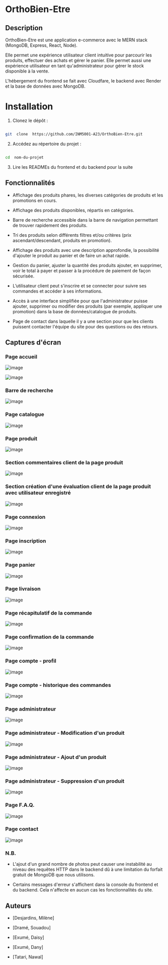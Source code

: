 
# OrthoBien-Etre
  

## Description

  

OrthoBien-Etre est une application e-commerce avec le MERN stack (MongoDB, Express, React, Node).

Elle permet une expérience utilisateur client intuitive pour parcourir les produits, effectuer des achats et gérer le panier. Elle permet aussi une expérience utilisateur en tant qu'administrateur pour gérer le stock disponible à la vente.

L'hébergement du frontend se fait avec Cloudfare, le backend avec Render et la base de données avec MongoDB.

  

# Installation

1. Clonez le dépôt :

```bash

git  clone  https://github.com/INM5001-A23/OrthoBien-Etre.git

```

  

2. Accédez au répertoire du projet :

```bash

cd  nom-du-projet

```

3. Lire les READMEs du frontend et du backend pour la suite
  

## Fonctionnalités

  

- Affichage des produits phares, les diverses catégories de produits et les promotions en cours.

- Affichage des produits disponibles, répartis en catégories.

- Barre de recherche accessible dans la barre de navigation permettant de trouver rapidement des produits.

- Tri des produits selon différents filtres et/ou critères (prix ascendant/descendant, produits en promotion).

- Affichage des produits avec une description approfondie, la possibilité d'ajouter le produit au panier et de faire un achat rapide.

- Gestion du panier, ajuster la quantité des produits ajouter, en supprimer, voir le total à payer et passer à la procédure de paiement de façon sécurisée.

- L’utilisateur client peut s'inscrire et se connecter pour suivre ses commandes et accéder à ses informations.

- Accès à une interface simplifiée pour que l'administrateur puisse ajouter, supprimer ou modifier des produits (par exemple, appliquer une promotion) dans la base de données/catalogue de produits.

- Page de contact dans laquelle il y a une section pour que les clients puissent contacter l'équipe du site pour des questions ou des retours.

  

## Captures d'écran

### Page accueil

![image](https://github.com/INM5001-A23/OrthoBien-Etre/assets/106025922/b556214b-310e-438b-8171-95fd7e9404ed)

![image](https://github.com/INM5001-A23/OrthoBien-Etre/assets/106025922/70a2fa15-b20f-40d2-90c0-4c3bdc71eba2)


### Barre de recherche

![image](https://github.com/INM5001-A23/OrthoBien-Etre/assets/106025922/bdd1ce6f-dfa9-4b80-a13b-7cb11b85caef)


### Page catalogue

![image](https://github.com/INM5001-A23/OrthoBien-Etre/assets/106025922/92157578-bdc7-4452-b36d-2b9a99784f0b)

### Page produit

![image](https://github.com/INM5001-A23/OrthoBien-Etre/assets/106025922/e4f94492-340b-4273-b2d4-480799e76da2)

### Section commentaires client de la page produit

![image](https://github.com/INM5001-A23/OrthoBien-Etre/assets/106025922/5dc024ba-0294-4ffa-88a8-9fbebb9a240b)

### Section création d'une évaluation client de la page produit avec utilisateur enregistré

![image](https://github.com/INM5001-A23/OrthoBien-Etre/assets/106025922/3d4e831b-7eae-4595-88af-e89470eaef33)


### Page connexion

![image](https://github.com/INM5001-A23/OrthoBien-Etre/assets/106025922/acf09e3a-dcb1-48f4-9a12-2103ac4e8e8d)


### Page inscription

![image](https://github.com/INM5001-A23/OrthoBien-Etre/assets/106025922/288eebac-e474-4a07-87bc-1fc165ab97b1)


### Page panier

![image](https://github.com/INM5001-A23/OrthoBien-Etre/assets/106025922/9e08e002-c381-42a6-ad4b-e8f60e10c80a)
  

### Page livraison

![image](https://github.com/INM5001-A23/OrthoBien-Etre/assets/106025922/a81f6b9c-ef2a-4b0b-99a3-06fae5bd7f6b)


### Page récapitulatif de la commande

![image](https://github.com/INM5001-A23/OrthoBien-Etre/assets/106025922/1b239934-4a52-4055-9f43-ad4d1ae2927e)

### Page confirmation de la commande

![image](https://github.com/INM5001-A23/OrthoBien-Etre/assets/106025922/5954b892-0230-4099-9a1e-dab49a5ed58e)


### Page compte - profil
![image](https://github.com/INM5001-A23/OrthoBien-Etre/assets/106025922/2840739e-acda-4f46-845b-70dc694ebf0a)

### Page compte - historique des commandes

![image](https://github.com/INM5001-A23/OrthoBien-Etre/assets/106025922/c4c8f21a-bccf-433e-8be1-9dc517ee8fa0)


### Page administrateur

![image](https://github.com/INM5001-A23/OrthoBien-Etre/assets/106025922/9385f350-fb35-4ad3-8685-f90f6179172e)

### Page administrateur - Modification d'un produit

![image](https://github.com/INM5001-A23/OrthoBien-Etre/assets/106025922/3f41c9b0-7c25-4938-83c2-54415d3ddbeb)

### Page administrateur - Ajout d'un produit

![image](https://github.com/INM5001-A23/OrthoBien-Etre/assets/106025922/41c5aa9b-f17c-4719-9fb1-3adbf9e06765)

### Page administrateur - Suppression d'un produit

![image](https://github.com/INM5001-A23/OrthoBien-Etre/assets/106025922/f521bf63-b5e7-458a-a555-20d687ccd931)


### Page F.A.Q.

![image](https://github.com/INM5001-A23/OrthoBien-Etre/assets/106025922/f7149783-9dd8-4bb7-9a91-a75e2d9264bc)
  

### Page contact

![image](https://github.com/INM5001-A23/OrthoBien-Etre/assets/106025922/875614a3-d84e-4aed-9858-08878a774366)



### N.B.
- L'ajout d'un grand nombre de photos peut causer une instabilité au niveau des requêtes HTTP dans le backend dû à une limitation du forfait gratuit de MongoDB que nous utilisons.

- Certains messages d'erreur s'affichent dans la console du frontend et du backend. Cela n'affecte en aucun cas les fonctionnalités du site.


## Auteurs

- [Desjardins, Milène]

- [Dramé, Souadou]

- [Exumé, Daisy]

- [Exumé, Dany]

- [Tatari, Nawal]
